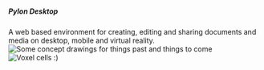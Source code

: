 #####                     #####
#####    Pylon Desktop    #####
#####                     #####

A web based environment for creating, editing and sharing documents and media on desktop, mobile and virtual reality.
![Some concept drawings for things past and things to come](https://datahexagon.com/jeremy/Pylon/Meta/Screenshot_28.png "Concept Drawings")
![Voxel cells :)](https://datahexagon.com/jeremy/Pylon/VR/Screenshot_21.png "Voxel cells for file / folder / activity organization.")
